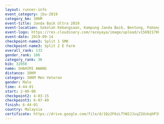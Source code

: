 ```yaml
---
layout: runner-info 
event_category: jbu-2019 
category_km: 30KM 
event-title: Janda Baik Ultra 2019
event-location: Sekolah Kebangsaan, Kampung Janda Baik, Bentong, Pahang, Malaysia 
event-logo: https://res.cloudinary.com/raceyaya/image/upload/v1569217009/logo/janda-baik_vch1pc.jpg 
event-date: 2019-09-14 
checkpoint-name2: Split 1 SMK 
checkpoint-name3: Split 2 E Farm 
overall_rank: 133
gender_rank: 106
category_rank: 36
bib: 32050
name: SHAHIMI AWANG
distance: 30KM
category: 30KM Men Veteran
gender: Male
time: 4-44-01
start: 2-00-00
checkpoint2: 4-03-15
checkpoint3: 6-07-49
finish: 6-44-01
country: Malaysia
certificate: https://drive.google.com/file/d/1Qz2F6zLTYW2JJsqZ2UzkqhP39cXlGHjt/view?usp=sharing
---
```

